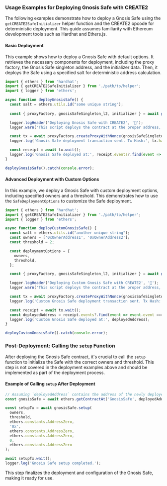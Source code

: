 ### Usage Examples for Deploying Gnosis Safe with CREATE2

The following examples demonstrate how to deploy a Gnosis Safe using the `getCREATE2SafeInitializer` helper function and the CREATE2 opcode for deterministic deployment. This guide assumes familiarity with Ethereum development tools such as Hardhat and Ethers.js.

#### Basic Deployment

This example shows how to deploy a Gnosis Safe with default options. It retrieves the necessary components for deployment, including the proxy factory, the Gnosis Safe singleton address, and the initializer data. Then, it deploys the Safe using a specified salt for deterministic address calculation.

```typescript
import { ethers } from 'hardhat';
import { getCREATE2SafeInitializer } from './path/to/helper';
import { logger } from 'ethers';

async function deployGnosisSafe() {
  const salt = ethers.utils.id("some unique string");
  
  const { proxyFactory, gnosisSafeSingleton_l2, initializer } = await getCREATE2SafeInitializer();

  logger.logHeader('Deploying Gnosis Safe with CREATE2', '🚀');
  logger.warn('This script deploys the contract at the proper address, but the setup() function still needs to be called.');

  const tx = await proxyFactory.createProxyWithNonce(gnosisSafeSingleton_l2, initializer, salt);
  logger.log('Gnosis Safe deployment transaction sent. Tx Hash:', tx.hash);

  const receipt = await tx.wait();
  logger.log('Gnosis Safe deployed at:', receipt.events?.find(event => event.event === 'ProxyCreation')?.args?.proxy);
}

deployGnosisSafe().catch(console.error);
```

#### Advanced Deployment with Custom Options

In this example, we deploy a Gnosis Safe with custom deployment options, including specified owners and a threshold. This demonstrates how to use the `SafeDeploymentOptions` to customize the Safe deployment.

```typescript
import { ethers } from 'hardhat';
import { getCREATE2SafeInitializer } from './path/to/helper';
import { logger } from 'ethers';

async function deployCustomGnosisSafe() {
  const salt = ethers.utils.id("another unique string");
  const owners = ['0xOwnerAddress1', '0xOwnerAddress2'];
  const threshold = 2;

  const deploymentOptions = {
    owners,
    threshold,
  };

  const { proxyFactory, gnosisSafeSingleton_l2, initializer } = await getCREATE2SafeInitializer(deploymentOptions);

  logger.logHeader('Deploying Custom Gnosis Safe with CREATE2', '🚀');
  logger.warn('This script deploys the contract at the proper address, but the setup() function still needs to be called.');

  const tx = await proxyFactory.createProxyWithNonce(gnosisSafeSingleton_l2, initializer, salt);
  logger.log('Custom Gnosis Safe deployment transaction sent. Tx Hash:', tx.hash);

  const receipt = await tx.wait();
  const deployedAddress = receipt.events?.find(event => event.event === 'ProxyCreation')?.args?.proxy;
  logger.log('Custom Gnosis Safe deployed at:', deployedAddress);
}

deployCustomGnosisSafe().catch(console.error);
```

### Post-Deployment: Calling the `setup` Function

After deploying the Gnosis Safe contract, it's crucial to call the `setup` function to initialize the Safe with the correct owners and threshold. This step is not covered in the deployment examples above and should be implemented as part of the deployment process.

#### Example of Calling `setup` After Deployment

```typescript
// Assuming `deployedAddress` contains the address of the newly deployed Gnosis Safe
const gnosisSafe = await ethers.getContractAt('GnosisSafe', deployedAddress);

const setupTx = await gnosisSafe.setup(
  owners,
  threshold,
  ethers.constants.AddressZero,
  '0x',
  ethers.constants.AddressZero,
  ethers.constants.AddressZero,
  0,
  ethers.constants.AddressZero
);

await setupTx.wait();
logger.log('Gnosis Safe setup completed.');
```

This step finalizes the deployment and configuration of the Gnosis Safe, making it ready for use.
